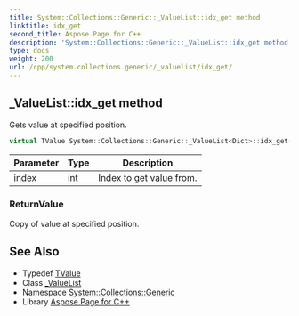 ```yaml
---
title: System::Collections::Generic::_ValueList::idx_get method
linktitle: idx_get
second_title: Aspose.Page for C++
description: 'System::Collections::Generic::_ValueList::idx_get method. Gets value at specified position in C++.'
type: docs
weight: 200
url: /cpp/system.collections.generic/_valuelist/idx_get/
---
```

## _ValueList::idx_get method


Gets value at specified position.

```cpp
virtual TValue System::Collections::Generic::_ValueList<Dict>::idx_get(int index) const
```


| Parameter | Type | Description |
| --- | --- | --- |
| index | int | Index to get value from. |

### ReturnValue

Copy of value at specified position.

## See Also

* Typedef [TValue](../tvalue/)
* Class [_ValueList](../)
* Namespace [System::Collections::Generic](../../)
* Library [Aspose.Page for C++](../../../)

